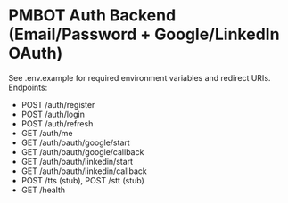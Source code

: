 # PMBOT Auth Backend (Email/Password + Google/LinkedIn OAuth)
See .env.example for required environment variables and redirect URIs.
Endpoints:
- POST /auth/register
- POST /auth/login
- POST /auth/refresh
- GET  /auth/me
- GET  /auth/oauth/google/start
- GET  /auth/oauth/google/callback
- GET  /auth/oauth/linkedin/start
- GET  /auth/oauth/linkedin/callback
- POST /tts (stub), POST /stt (stub)
- GET  /health
